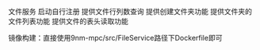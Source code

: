 文件服务
启动自行注册
提供文件行列数查询
提供创建文件夹功能
提供文件夹的文件列表功能
提供文件的表头读取功能

镜像构建：直接使用9nm-mpc/src/FileService路径下Dockerfile即可
   
